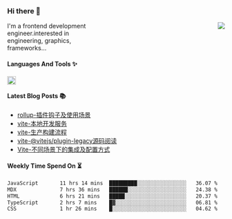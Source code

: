 <!--
**zhaohuanyuu/zhaohuanyuu** is a ✨ _special_ ✨ repository because its `README.md` (this file) appears on your GitHub profile.
-->

### Hi there 👋

<picture>
  <source media="(prefers-color-scheme: dark)" srcset="https://github-readme-stats.vercel.app/api?username=zhaohuanyuu&count_private=true&show_icons=true&theme=city_lights&hide_title=true">
  <img align="right" src="https://github-readme-stats.vercel.app/api?username=zhaohuanyuu&count_private=true&show_icons=true&hide_title=true">
</picture>

<p align="left" style="width:40%">I'm a frontend development engineer.interested in engineering, graphics, frameworks...</p>

#### Languages And Tools ✨

<img align="left" height="20" src="https://skillicons.dev/icons?i=js,ts,nodejs,rust,react,vue,svelte,gatsby,graphql,nestjs" />

</br>

#### Latest Blog Posts 📚
<!-- BLOG-POST-LIST:START -->
- [rollup-插件钩子及使用场景](https://auu.zone/post/rollup-plugin)
- [vite-本地开发服务](https://auu.zone/post/vite-server)
- [vite-生产构建流程](https://auu.zone/post/vite-build)
- [vite-@vitejs/plugin-legacy源码阅读](https://auu.zone/post/vite-legacy)
- [Vite-不同场景下的集成及配置方式](https://auu.zone/post/vite-integrations)
<!-- BLOG-POST-LIST:END -->

#### Weekly Time Spend On ⏳
<!--START_SECTION:waka-->

```txt
JavaScript       11 hrs 14 mins  █████████░░░░░░░░░░░░░░░░   36.07 %
MDX              7 hrs 36 mins   ██████░░░░░░░░░░░░░░░░░░░   24.38 %
HTML             6 hrs 21 mins   █████░░░░░░░░░░░░░░░░░░░░   20.37 %
TypeScript       2 hrs 7 mins    █▓░░░░░░░░░░░░░░░░░░░░░░░   06.81 %
CSS              1 hr 26 mins    █░░░░░░░░░░░░░░░░░░░░░░░░   04.62 %
```

<!--END_SECTION:waka-->
